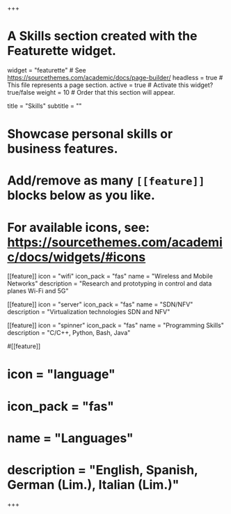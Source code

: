 +++
# A Skills section created with the Featurette widget.
widget = "featurette"  # See https://sourcethemes.com/academic/docs/page-builder/
headless = true  # This file represents a page section.
active = true  # Activate this widget? true/false
weight = 10  # Order that this section will appear.

title = "Skills"
subtitle = ""

# Showcase personal skills or business features.
# 
# Add/remove as many `[[feature]]` blocks below as you like.
# 
# For available icons, see: https://sourcethemes.com/academic/docs/widgets/#icons

[[feature]]
  icon = "wifi"
  icon_pack = "fas"
  name = "Wireless and Mobile Networks"
  description = "Research and prototyping in control and data planes Wi-Fi and 5G"
  
[[feature]]
  icon = "server"
  icon_pack = "fas"
  name = "SDN/NFV"
  description = "Virtualization technologies SDN and NFV"
    
[[feature]]
  icon = "spinner"
  icon_pack = "fas"
  name = "Programming Skills"
  description = "C/C++, Python, Bash, Java"

#[[feature]]
#  icon = "language"
#  icon_pack = "fas"
#  name = "Languages"
#  description = "English, Spanish, German (Lim.), Italian (Lim.)"

+++
